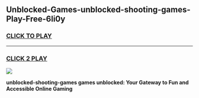 
## Unblocked-Games-unblocked-shooting-games-Play-Free-6li0y
<h3>
<a href="https://premium76.site?title=unblocked-shooting-games&ref=20M">CLICK TO PLAY</a></h3>
<hr>

<h3>
<a href="https://premium76.site?title=unblocked-shooting-games&ref=20M">CLICK 2 PLAY</a>
  
</h3>

<a href="https://premium76.site?title=unblocked-shooting-games&ref=19M"><img src="https://clearcache.store/games.png"></a>


**unblocked-shooting-games games unblocked: Your Gateway to Fun and Accessible Online Gaming**

